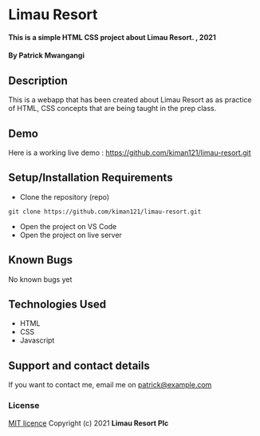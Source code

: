 # Limau Resort
#### This is a simple HTML CSS project about Limau Resort. , 2021
#### By **Patrick Mwangangi**
## Description
This is a webapp that has been created about Limau Resort as as practice of HTML, CSS concepts that are being taught in the prep class.
## Demo
Here is a working live demo : https://github.com/kiman121/limau-resort.git
## Setup/Installation Requirements
* Clone the repository (repo)
```
git clone https://github.com/kiman121/limau-resort.git
```
* Open the project on VS Code
* Open the project on live server
## Known Bugs
No known bugs yet
## Technologies Used
* HTML
* CSS
* Javascript
## Support and contact details
If you want to contact me, email me on patrick@example.com
### License
[MIT licence](https://choosealicense.com/licenses/mit/#)
Copyright (c) 2021 **Limau Resort Plc**